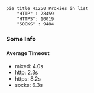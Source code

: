 
```mermaid
pie title 41250 Proxies in list
    "HTTP" : 28459
    "HTTPS": 10019
    "SOCKS" : 9484
```

### Some Info
#### Average Timeout

- mixed: 4.0s
- http: 2.3s
- https: 8.2s
- socks: 6.3s